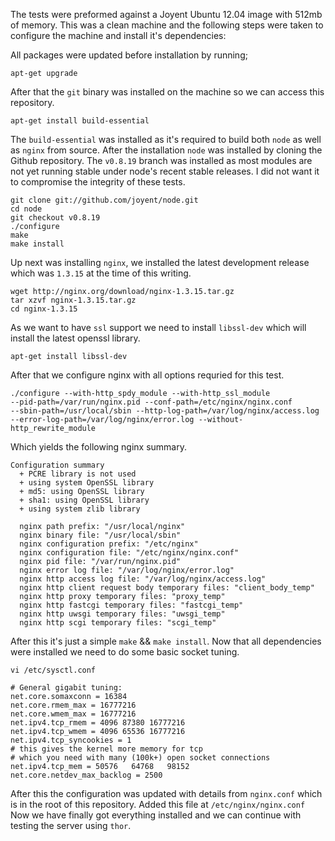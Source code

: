 The tests were preformed against a Joyent Ubuntu 12.04 image with 512mb of
memory. This was a clean machine and the following steps were taken to configure
the machine and install it's dependencies:

All packages were updated before installation by running;

```
apt-get upgrade
```

After that the `git` binary was installed on the machine so we can access this
repository.

```
apt-get install build-essential
```

The `build-essential` was installed as it's required to build both `node` as
well as `nginx` from source. After the installation `node` was installed by
cloning the Github repository. The `v0.8.19` branch was installed as most
modules are not yet running stable under node's recent stable releases. I did
not want it to compromise the integrity of these tests.

```
git clone git://github.com/joyent/node.git
cd node
git checkout v0.8.19
./configure
make
make install
```

Up next was installing `nginx`, we installed the latest development release
which was `1.3.15` at the time of this writing.

```
wget http://nginx.org/download/nginx-1.3.15.tar.gz
tar xzvf nginx-1.3.15.tar.gz
cd nginx-1.3.15
```

As we want to have `ssl` support we need to install `libssl-dev` which will
install the latest openssl library.

```
apt-get install libssl-dev
```

After that we configure nginx with all options requried for this test.

```
./configure --with-http_spdy_module --with-http_ssl_module
--pid-path=/var/run/nginx.pid --conf-path=/etc/nginx/nginx.conf
--sbin-path=/usr/local/sbin --http-log-path=/var/log/nginx/access.log
--error-log-path=/var/log/nginx/error.log --without-http_rewrite_module
```

Which yields the following nginx summary.

```
Configuration summary
  + PCRE library is not used
  + using system OpenSSL library
  + md5: using OpenSSL library
  + sha1: using OpenSSL library
  + using system zlib library

  nginx path prefix: "/usr/local/nginx"
  nginx binary file: "/usr/local/sbin"
  nginx configuration prefix: "/etc/nginx"
  nginx configuration file: "/etc/nginx/nginx.conf"
  nginx pid file: "/var/run/nginx.pid"
  nginx error log file: "/var/log/nginx/error.log"
  nginx http access log file: "/var/log/nginx/access.log"
  nginx http client request body temporary files: "client_body_temp"
  nginx http proxy temporary files: "proxy_temp"
  nginx http fastcgi temporary files: "fastcgi_temp"
  nginx http uwsgi temporary files: "uwsgi_temp"
  nginx http scgi temporary files: "scgi_temp"
```

After this it's just a simple `make` && `make install`. Now that all dependencies
were installed we need to do some basic socket tuning.

```
vi /etc/sysctl.conf

# General gigabit tuning:
net.core.somaxconn = 16384
net.core.rmem_max = 16777216
net.core.wmem_max = 16777216
net.ipv4.tcp_rmem = 4096 87380 16777216
net.ipv4.tcp_wmem = 4096 65536 16777216
net.ipv4.tcp_syncookies = 1
# this gives the kernel more memory for tcp
# which you need with many (100k+) open socket connections
net.ipv4.tcp_mem = 50576   64768   98152
net.core.netdev_max_backlog = 2500
```

After this the configuration was updated with details from `nginx.conf` which is in
the root of this repository. Added this file at `/etc/nginx/nginx.conf` Now we
have finally got everything installed and we can continue with testing the
server using `thor`.
